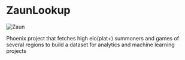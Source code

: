 # ZaunLookup

![Zaun](https://lolstatic-a.akamaihd.net/frontpage/apps/prod/piltover/en_US/0d65273e55685b53b82f4f0ead52fc167a27f911/assets/img/zaun-crest-500.png)

Phoenix project that fetches high elo(plat+) summoners and games of several regions to build a dataset for analytics and machine learning projects
